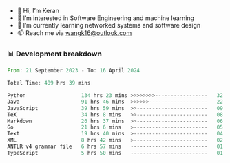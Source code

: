 - 👋 Hi, I’m Keran
- 👀 I’m interested in Software Engineering and machine learning
- 🌱 I’m currently learning networked systems and software design
- 📫 Reach me via wangk16@outlook.com


###  📊 Development breakdown
<!--START_SECTION:waka-->

```rust
From: 21 September 2023 - To: 16 April 2024

Total Time: 409 hrs 39 mins

Python                  134 hrs 23 mins >>>>>>>>-----------------   32.68 %
Java                    91 hrs 46 mins  >>>>>>-------------------   22.32 %
JavaScript              39 hrs 59 mins  >>-----------------------   09.73 %
TeX                     34 hrs 8 mins   >>-----------------------   08.30 %
Markdown                26 hrs 37 mins  >>-----------------------   06.47 %
Go                      21 hrs 6 mins   >------------------------   05.13 %
Text                    19 hrs 40 mins  >------------------------   04.79 %
XML                     8 hrs 42 mins   >------------------------   02.12 %
ANTLR v4 grammar file   6 hrs 57 mins   -------------------------   01.69 %
TypeScript              5 hrs 50 mins   -------------------------   01.42 %
```

<!--END_SECTION:waka-->

<!---
keran-w/keran-w is a ✨ special ✨ repository because its `README.md` (this file) appears on your GitHub profile.
You can click the Preview link to take a look at your changes.
--->
